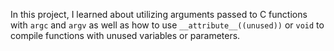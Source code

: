 In this project, I learned about utilizing arguments passed to C functions
with `argc` and `argv` as well as how to use `__attribute__((unused))` or
`void` to compile functions with unused variables or parameters.
